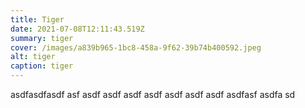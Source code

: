 ```yaml
---
title: Tiger
date: 2021-07-08T12:11:43.519Z
summary: tiger
cover: /images/a839b965-1bc8-458a-9f62-39b74b400592.jpeg
alt: tiger
caption: tiger
---
```

asdfasdfasdf asf asdf asdf asdf asdf asdf asdf asdf asdfasf asdfa sd